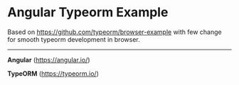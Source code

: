 # Angular Typeorm Example


Based on https://github.com/typeorm/browser-example
with few change for smooth typeorm development in browser.


---


**Angular** (https://angular.io/)

**TypeORM** (https://typeorm.io/)


